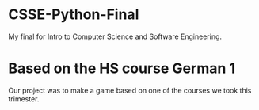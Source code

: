 # CSSE-Python-Final
My final for Intro to Computer Science and Software Engineering.
# Based on the HS course German 1
Our project was to make a game based on one of the courses we took this trimester.
